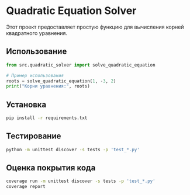 # Quadratic Equation Solver

Этот проект предоставляет простую функцию для вычисления корней квадратного уравнения.

## Использование

```python
from src.quadratic_solver import solve_quadratic_equation

# Пример использования
roots = solve_quadratic_equation(1, -3, 2)
print("Корни уравнения:", roots)
```
## Установка
```bash
pip install -r requirements.txt
```
## Тестирование
```bash
python -m unittest discover -s tests -p 'test_*.py'
```
## Оценка покрытия кода
```bash
coverage run -m unittest discover -s tests -p 'test_*.py'
coverage report
```